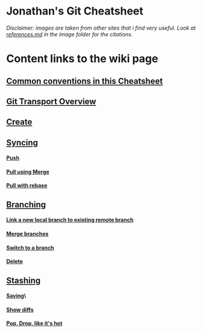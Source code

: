Jonathan's Git Cheatsheet
======

_Disclaimer: images are taken from other sites that i find very useful. Look at [references.md](../images/references.md) in the image folder for the citations._

# Content links to the wiki page

## [Common conventions in this Cheatsheet](https://github.com/jonyeezs/gitcheat/wiki#common-conventions-in-this-cheatsheet)


## [Git Transport Overview](https://github.com/jonyeezs/gitcheat/wiki/Git-Transport-Overview)

## [Create](https://github.com/jonyeezs/gitcheat/wiki/Create)

## [Syncing](https://github.com/jonyeezs/gitcheat/wiki/Syncing)

#### [Push](https://github.com/jonyeezs/gitcheat/wiki/Syncing#push)

#### [Pull using Merge](https://github.com/jonyeezs/gitcheat/wiki/Syncing#pull-using-mergebranch)

#### [Pull with rebase](https://github.com/jonyeezs/gitcheat/wiki/Syncing#pull-with-rebase)

## [Branching](https://github.com/jonyeezs/gitcheat/wiki/Branching)

#### [Link a new local branch to existing remote branch](https://github.com/jonyeezs/gitcheat/wiki/Branching#link-a-new-local-branch-to-existing-remote-branch)

#### [Merge branches](https://github.com/jonyeezs/gitcheat/wiki/Branching#merge-branches)

#### [Switch to a branch](https://github.com/jonyeezs/gitcheat/wiki/Branching#switch-to-a-branch)

#### [Delete](https://github.com/jonyeezs/gitcheat/wiki/Branching#delete)

## [Stashing](https://github.com/jonyeezs/gitcheat/wiki/Stashing)

#### [Saving](https://github.com/jonyeezs/gitcheat/wiki/Stashing#saving)\

#### [Show diffs](https://github.com/jonyeezs/gitcheat/wiki/Stashing#show-diffs)

#### [Pop, Drop, like it's hot](https://github.com/jonyeezs/gitcheat/wiki/Stashing#pop-drop-like-its-hot)
